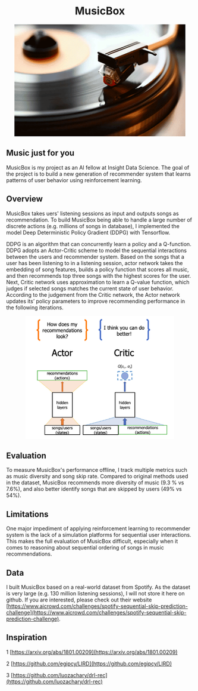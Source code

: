 <h1 align="center"> MusicBox </h1>
<p align="center">
  <img width="460" height="300" src=other/music.gif>
</p>


## Music just for you

MusicBox is my project as an AI fellow at Insight Data Science. The goal of the project is to build a new generation of recommender system that learns patterns of user behavior using reinforcement learning. 

## Overview

MusicBox takes uers' listening sessions as input and outputs songs as recommendation. To build MusicBox being able to handle a large number of discrete actions (e.g. millions of songs in database), I implemented the model Deep Deterministic Policy Gradient (DDPG) with Tensorflow. 

DDPG is an algorithm that can concurrently learn a policy and a Q-function. DDPG adopts an Actor-Critic scheme to model the sequential interactions between the users and recommender system. Based on the songs that a user has been listening to in a listening session, actor network takes the embedding of song features, builds a policy function that scores all music, and then recommends top three songs with the highest scores for the user. Next, Critic network uses approximation to learn a Q-value function, which judges if selected songs matches the current state of user behavior. According to the judgement from the Critic network, the Actor network updates its’ policy parameters to improve recommending performance in the following iterations. 

<p align="center">
  <img width="400" height="330" src=other/ddpg.png>
</p>

## Evaluation

To measure MusicBox's performance offline, I track multiple metrics such as music diversity and song skip rate. Compared to original methods used in the dataset, MusicBox recommends more diversity of music (9.3 % vs 7.6%), and also better identify songs that are skipped by users (49% vs 54%). 

## Limitations

One major impediment of applying reinforcement learning to recommender system is the lack of a simulation platforms for sequential user interactions. This makes the full evaluation of MusicBox difficult, especially when it comes to reasoning about sequential ordering of songs in music recommendations. 

## Data

I built MusicBox based on a real-world dataset from Spotify. As the dataset is very large (e.g. 130 million listening sessions), I will not store it here on github. If you are interested, please check out their website [https://www.aicrowd.com/challenges/spotify-sequential-skip-prediction-challenge](https://www.aicrowd.com/challenges/spotify-sequential-skip-prediction-challenge).

## Inspiration

1 [https://arxiv.org/abs/1801.00209](https://arxiv.org/abs/1801.00209)

2 [https://github.com/egipcy/LIRD](https://github.com/egipcy/LIRD)

3 [https://github.com/luozachary/drl-rec](https://github.com/luozachary/drl-rec)
